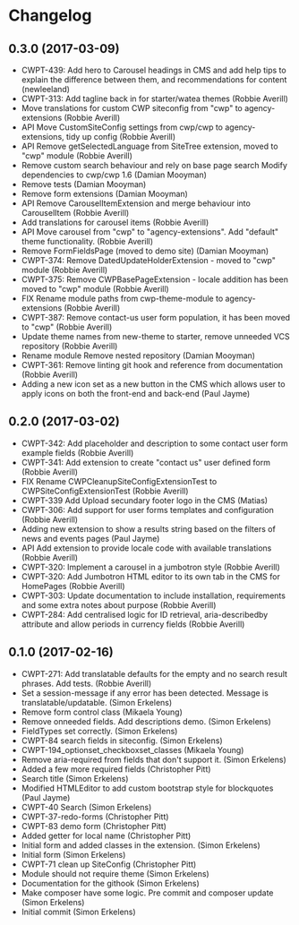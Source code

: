 # Changelog

## 0.3.0 (2017-03-09)

* CWPT-439: Add hero to Carousel headings in CMS and add help tips to explain the difference between them, and recommendations for content (newleeland)
* CWPT-313: Add tagline back in for starter/watea themes (Robbie Averill)
* Move translations for custom CWP siteconfig from "cwp" to agency-extensions (Robbie Averill)
* API Move CustomSiteConfig settings from cwp/cwp to agency-extensions, tidy up config (Robbie Averill)
* API Remove getSelectedLanguage from SiteTree extension, moved to "cwp" module (Robbie Averill)
* Remove custom search behaviour and rely on base page search Modify dependencies to cwp/cwp 1.6 (Damian Mooyman)
* Remove tests (Damian Mooyman)
* Remove form extensions (Damian Mooyman)
* API Remove CarouselItemExtension and merge behaviour into CarouselItem (Robbie Averill)
* Add translations for carousel items (Robbie Averill)
* API Move carousel from "cwp" to "agency-extensions". Add "default" theme functionality. (Robbie Averill)
* Remove FormFieldsPage (moved to demo site) (Damian Mooyman)
* CWPT-374: Remove DatedUpdateHolderExtension - moved to "cwp" module (Robbie Averill)
* CWPT-375: Remove CWPBasePageExtension - locale addition has been moved to "cwp" module (Robbie Averill)
* FIX Rename module paths from cwp-theme-module to agency-extensions (Robbie Averill)
* CWPT-387: Remove contact-us user form population, it has been moved to "cwp" (Robbie Averill)
* Update theme names from new-theme to starter, remove unneeded VCS repository (Robbie Averill)
* Rename module Remove nested repository (Damian Mooyman)
* CWPT-361: Remove linting git hook and reference from documentation (Robbie Averill)
* Adding a new icon set as a new button in the CMS which allows user to apply icons on both the front-end and back-end (Paul Jayme)

## 0.2.0 (2017-03-02)

* CWPT-342: Add placeholder and description to some contact user form example fields (Robbie Averill)
* CWPT-341: Add extension to create "contact us" user defined form (Robbie Averill)
* FIX Rename CWPCleanupSiteConfigExtensionTest to CWPSiteConfigExtensionTest (Robbie Averill)
* CWPT-339 Add Upload secundary footer logo in the CMS (Matias)
* CWPT-306: Add support for user forms templates and configuration (Robbie Averill)
* Adding new extension to show a results string based on the filters of news and events pages (Paul Jayme)
* API Add extension to provide locale code with available translations (Robbie Averill)
* CWPT-320: Implement a carousel in a jumbotron style (Robbie Averill)
* CWPT-320: Add Jumbotron HTML editor to its own tab in the CMS for HomePages (Robbie Averill)
* CWPT-303: Update documentation to include installation, requirements and some extra notes about purpose (Robbie Averill)
* CWPT-284: Add centralised logic for ID retrieval, aria-describedby attribute and allow periods in currency fields (Robbie Averill)

## 0.1.0 (2017-02-16)

* CWPT-271: Add translatable defaults for the empty and no search result phrases. Add tests. (Robbie Averill)
* Set a session-message if any error has been detected. Message is translatable/updatable. (Simon Erkelens)
* Remove form control class (Mikaela Young)
* Remove onneeded fields. Add descriptions demo. (Simon Erkelens)
* FieldTypes set correctly. (Simon Erkelens)
* CWPT-84 search fields in siteconfig. (Simon Erkelens)
* CWPT-194_optionset_checkboxset_classes (Mikaela Young)
* Remove aria-required from fields that don't support it. (Simon Erkelens)
* Added a few more required fields (Christopher Pitt)
* Search title (Simon Erkelens)
* Modified HTMLEditor to add custom bootstrap style for blockquotes (Paul Jayme)
* CWPT-40 Search (Simon Erkelens)
* CWPT-37-redo-forms (Christopher Pitt)
* CWPT-83 demo form (Christopher Pitt)
* Added getter for local name (Christopher Pitt)
* Initial form and added classes in the extension. (Simon Erkelens)
* Initial form (Simon Erkelens)
* CWPT-71 clean up SiteConfig (Christopher Pitt)
* Module should not require theme (Simon Erkelens)
* Documentation for the githook (Simon Erkelens)
* Make composer have some logic. Pre commit and composer update (Simon Erkelens)
* Initial commit (Simon Erkelens)
